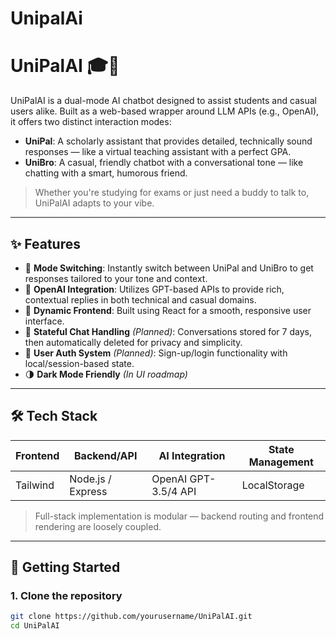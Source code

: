 # UnipalAi
# UniPalAI 🎓🤖

UniPalAI is a dual-mode AI chatbot designed to assist students and casual users alike. Built as a web-based wrapper around LLM APIs (e.g., OpenAI), it offers two distinct interaction modes:

- **UniPal**: A scholarly assistant that provides detailed, technically sound responses — like a virtual teaching assistant with a perfect GPA.
- **UniBro**: A casual, friendly chatbot with a conversational tone — like chatting with a smart, humorous friend.

> Whether you're studying for exams or just need a buddy to talk to, UniPalAI adapts to your vibe.

---

## ✨ Features

- 🔁 **Mode Switching**: Instantly switch between UniPal and UniBro to get responses tailored to your tone and context.
- 🧠 **OpenAI Integration**: Utilizes GPT-based APIs to provide rich, contextual replies in both technical and casual domains.
- 💬 **Dynamic Frontend**: Built using React for a smooth, responsive user interface.
- 📁 **Stateful Chat Handling** *(Planned)*: Conversations stored for 7 days, then automatically deleted for privacy and simplicity.
- 🔐 **User Auth System** *(Planned)*: Sign-up/login functionality with local/session-based state.
- 🌗 **Dark Mode Friendly** *(In UI roadmap)*

---

## 🛠 Tech Stack

| Frontend        | Backend/API         | AI Integration     | State Management |
|-----------------|---------------------|---------------------|------------------|
| Tailwind        | Node.js / Express   | OpenAI GPT-3.5/4 API| LocalStorage     |

> Full-stack implementation is modular — backend routing and frontend rendering are loosely coupled.

---

## 🚀 Getting Started

### 1. Clone the repository
```bash
git clone https://github.com/yourusername/UniPalAI.git
cd UniPalAI
